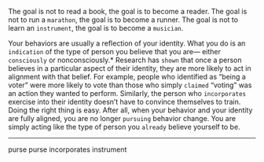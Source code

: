 The goal is not to read a book, the goal is to become a reader.
The goal is not to run a `marathon`, the goal is to become a runner.
The goal is not to learn an `instrument`, the goal is to become a
`musician`.

Your behaviors are usually a reflection of your identity. What you
do is an `indication` of the type of person you believe that you are—
either `consciously` or nonconsciously.* Research has `shown` that once a
person believes in a particular aspect of their identity, they are more
likely to act in alignment with that belief. For example, people who
identified as “being a voter” were more likely to vote than those who
simply `claimed` “voting” was an action they wanted to perform.
Similarly, the person who `incorporates` exercise into their identity
doesn’t have to convince themselves to train. Doing the right thing is
easy. After all, when your behavior and your identity are fully aligned,
you are no longer `pursuing` behavior change. You are simply acting like
the type of person you `already` believe yourself to be.

---
purse purse
incorporates  instrument